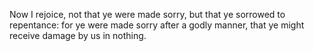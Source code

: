 Now I rejoice, not that ye were made sorry, but that ye sorrowed to repentance: for ye were made sorry after a godly manner, that ye might receive damage by us in nothing.
